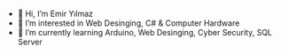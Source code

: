 - 👋 Hi, I’m Emir Yılmaz
- 👀 I’m interested in Web Desinging, C# & Computer Hardware
- 🌱 I’m currently learning Arduino, Web Desinging, Cyber Security, SQL Server

<!---
Emir-Yilmaz/Emir-Yilmaz is a ✨ special ✨ repository because its `README.md` (this file) appears on your GitHub profile.
You can click the Preview link to take a look at your changes.
--->
